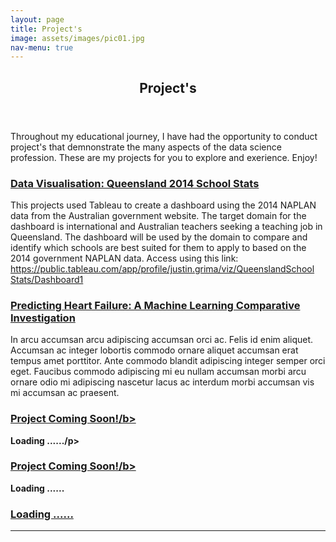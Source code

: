 ```yaml
---
layout: page
title: Project's
image: assets/images/pic01.jpg
nav-menu: true
---
```


<!-- Main -->
<div id="main" class="alt">

<!-- One -->
<section id="one">
	<div class="inner">
		<header class="major">
			<h1>Project's</h1>
		</header>

<!-- Content -->
<h2 id="My work"></h2>
<p>Throughout my educational journey, I have had the opportunity to conduct project's that demnonstrate the many aspects of the data science profession. These are my projects for you to explore and exerience. Enjoy! </p>
<div class="row">
	<div class="6u 12u$(small)">
		<h3><u><b>Data Visualisation: Queensland 2014 School Stats</b></u></h3>
		<p>This projects used Tableau to create a dashboard using the 2014 NAPLAN data from the Australian government website. The target domain for the dashboard is international and Australian teachers seeking a teaching job in Queensland. The dashboard will be used by the domain to compare and identify which schools are best suited for them to apply to based on the 2014 government NAPLAN data. Access using this link:
<u>https://public.tableau.com/app/profile/justin.grima/viz/QueenslandSchool
Stats/Dashboard1</u></p>
	</div>
	<div class="6u$ 12u$(small)">
		<h3><u><b>Predicting Heart Failure: A Machine Learning Comparative Investigation</b></u></h3>
		<p>In arcu accumsan arcu adipiscing accumsan orci ac. Felis id enim aliquet. Accumsan ac integer lobortis commodo ornare aliquet accumsan erat tempus amet porttitor. Ante commodo blandit adipiscing integer semper orci eget. Faucibus commodo adipiscing mi eu nullam accumsan morbi arcu ornare odio mi adipiscing nascetur lacus ac interdum morbi accumsan vis mi accumsan ac praesent.</p>
	</div>
	<!-- Break -->
	<div class="4u 12u$(medium)">
		<h3><u><b>Project Coming Soon!/b></u></h3>
		<p>Loading ....../p>
	</div>
	<div class="4u 12u$(medium)">
		<h3><u><b>Project Coming Soon!/b></u></h3>
			<p>Loading ......</p>
	</div>
	<div class="4u$ 12u$(medium)">
		<h3><u><b>Loading ......</b></u></h3>
		<p></p>
	</div>
</div>

<hr class="major" />
